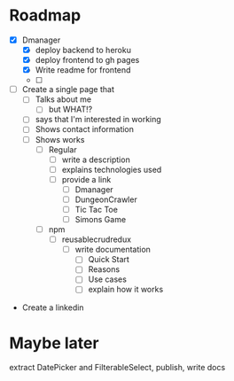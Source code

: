 # Roadmap
- [X] Dmanager
  - [X] deploy backend to heroku
  - [X] deploy frontend to gh pages
  - [X] Write readme for frontend
  - [ ]
- [ ] Create a single page that
  - [ ] Talks about me
    - [ ] but WHAT!?
  - [ ] says that I'm interested in working
  - [ ] Shows contact information
  - [ ] Shows works
    - [ ] Regular
      - [ ] write a description
      - [ ] explains technologies used
      - [ ] provide a link
        - [ ] Dmanager
        - [ ] DungeonCrawler
        - [ ] Tic Tac Toe
        - [ ] Simons Game
    - [ ] npm 
      - [ ] reusablecrudredux
        - [ ] write documentation
          - [ ] Quick Start
          - [ ] Reasons
          - [ ] Use cases
          - [ ] explain how it works
- Create a linkedin

# Maybe later
  extract DatePicker and FilterableSelect, publish, write docs
